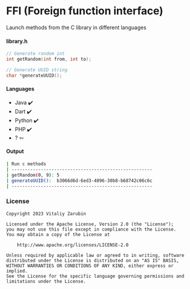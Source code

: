 FFI (Foreign function interface)
===================

Launch methods from the C library in different languages

#### library.h

```c
// Generate random int
int getRandom(int from, int to);

// Generate UUID string
char *generateUUID();
```

#### Languages

* Java ✔️
* Dart ✔️
* Python ✔️
* PHP ✔️
* ? ⇦

#### Output

```bash
| Run c methods
| -----------------------------------------------------
| getRandom(0, 9): 5
| generateUUID():  b3066d6d-6ed3-4896-30b8-b68742c06c6c
| -----------------------------------------------------
```

### License

```
Copyright 2023 Vitaliy Zarubin

Licensed under the Apache License, Version 2.0 (the "License");
you may not use this file except in compliance with the License.
You may obtain a copy of the License at

    http://www.apache.org/licenses/LICENSE-2.0

Unless required by applicable law or agreed to in writing, software
distributed under the License is distributed on an "AS IS" BASIS,
WITHOUT WARRANTIES OR CONDITIONS OF ANY KIND, either express or implied.
See the License for the specific language governing permissions and
limitations under the License.
```
